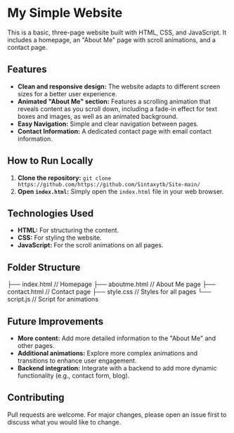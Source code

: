 # My Simple Website

This is a basic, three-page website built with HTML, CSS, and JavaScript. It includes a homepage, an "About Me" page
with scroll animations, and a contact page.

## Features

* **Clean and responsive design:** The website adapts to different screen sizes for a better user experience.
* **Animated "About Me" section:** Features a scrolling animation that reveals content as you scroll down, including a
  fade-in effect for text boxes and images, as well as an animated background.
* **Easy Navigation:** Simple and clear navigation between pages.
* **Contact Information:**  A dedicated contact page with email contact information.

## How to Run Locally

1. **Clone the repository:** `git clone https://github.com/https://github.com/Sintaxytb/Site-main/`
2. **Open `index.html`:**  Simply open the `index.html` file in your web browser.

## Technologies Used

* **HTML:**  For structuring the content.
* **CSS:** For styling the website.
* **JavaScript:** For the scroll animations on all pages.

## Folder Structure

├── index.html // Homepage
├── aboutme.html // About Me page
├── contact.html // Contact page
├── style.css // Styles for all pages
└── script.js // Script for animations

## Future Improvements

* **More content:** Add more detailed information to the "About Me" and other pages.
* **Additional animations:** Explore more complex animations and transitions to enhance user engagement.
* **Backend integration:** Integrate with a backend to add more dynamic functionality (e.g., contact form, blog).

## Contributing

Pull requests are welcome. For major changes, please open an issue first to discuss what you would like to change.
